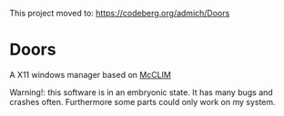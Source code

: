 This project moved to: https://codeberg.org/admich/Doors

# Doors
A X11 windows manager based on [McCLIM](https://common-lisp.net/project/mcclim/)

Warning!: this software is in an embryonic state. It has many bugs and
crashes often. Furthermore some parts could only work on my system.
